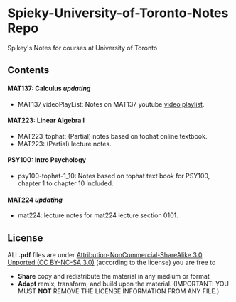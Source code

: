 # Spieky-University-of-Toronto-Notes Repo
Spikey's Notes for courses at University of Toronto

## Contents
#### MAT137: Calculus *updating*
- MAT137_videoPlayList: Notes on MAT137 youtube [video playlist](https://www.youtube.com/channel/UCLzpR8AiHx9h_-yt2fAxd_A).

#### MAT223: Linear Algebra I
- MAT223_tophat: (Partial) notes based on tophat online textbook.
- MAT223: (Partial) lecture notes.

#### PSY100: Intro Psychology
- psy100-tophat-1_10: Notes based on tophat text book for PSY100, chapter 1 to chapter 10 included.

#### MAT224 *updating*
- mat224: lecture notes for mat224 lecture section 0101.

## License
ALl **.pdf** files are under [Attribution-NonCommercial-ShareAlike 3.0 Unported (CC BY-NC-SA 3.0)](https://creativecommons.org/licenses/by-nc-sa/3.0/deed.en)
(according to the license) you are free to
- **Share** copy and redistribute the material in any medium or format
- **Adapt** remix, transform, and build upon the material. (IMPORTANT: YOU MUST **NOT** REMOVE THE LICENSE INFORMATION FROM ANY FILE.)
